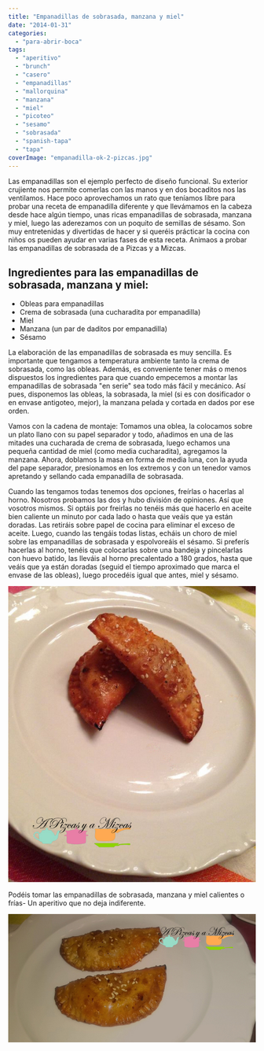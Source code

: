 ```yaml
---
title: "Empanadillas de sobrasada, manzana y miel"
date: "2014-01-31"
categories:
  - "para-abrir-boca"
tags:
  - "aperitivo"
  - "brunch"
  - "casero"
  - "empanadillas"
  - "mallorquina"
  - "manzana"
  - "miel"
  - "picoteo"
  - "sesamo"
  - "sobrasada"
  - "spanish-tapa"
  - "tapa"
coverImage: "empanadilla-ok-2-pizcas.jpg"
---
```


Las empanadillas son el ejemplo perfecto de diseño funcional. Su exterior crujiente nos permite comerlas con las manos y en dos bocaditos nos las ventilamos. Hace poco aprovechamos un rato que teníamos libre para probar una receta de empanadilla diferente y que llevámamos en la cabeza desde hace algún tiempo, unas ricas empanadillas de sobrasada, manzana y miel, luego las aderezamos con un poquito de semillas de sésamo. Son muy entretenidas y divertidas de hacer y si queréis prácticar la cocina con niños os pueden ayudar en varias fases de esta receta. Animaos a probar las empanadillas de sobrasada de a Pizcas y a Mizcas.

## Ingredientes para las empanadillas de sobrasada, manzana y miel:

- Obleas para empanadillas
- Crema de sobrasada (una cucharadita por empanadilla)
- Miel
- Manzana (un par de daditos por empanadilla)
- Sésamo

La elaboración de las empanadillas de sobrasada es muy sencilla. Es importante que tengamos a temperatura ambiente tanto la crema de sobrasada, como las obleas. Además, es conveniente tener más o menos dispuestos los ingredientes para que cuando empecemos a montar las empanadillas de sobrasada "en serie" sea todo más fácil y mecánico. Así pues, disponemos las obleas, la sobrasada, la miel (si es con dosificador o en envase antigoteo, mejor), la manzana pelada y cortada en dados por ese orden.

Vamos con la cadena de montaje: Tomamos una oblea, la colocamos sobre un plato llano con su papel separador y todo, añadimos en una de las mitades una cucharada de crema de sobrasada, luego echamos una pequeña cantidad de miel (como media cucharadita), agregamos la manzana. Ahora, doblamos la masa en forma de media luna, con la ayuda del pape separador, presionamos en los extremos y con un tenedor vamos apretando y sellando cada empanadilla de sobrasada.

Cuando las tengamos todas tenemos dos opciones, freírlas o hacerlas al horno. Nosotros probamos las dos y hubo división de opiniones. Así que vosotros mismos. Si optáis por freirlas no tenéis más que hacerlo en aceite bien caliente un minuto por cada lado o hasta que veáis que ya están doradas. Las retiráis sobre papel de cocina para eliminar el exceso de aceite. Luego, cuando las tengáis todas listas, echáis un choro de miel sobre las empanadillas de sobrasada y espolvoreáis el sésamo. Si preferís hacerlas al horno, tenéis que colocarlas sobre una bandeja y pincelarlas con huevo batido, las lleváis al horno precalentado a 180 grados, hasta que veáis que ya están doradas (seguid el tiempo aproximado que marca el envase de las obleas), luego procedéis igual que antes, miel y sésamo.

![empanadillas de sobrasada](images/empanadilla-ok-2-pizcas.jpg)

Podéis tomar las empanadillas de sobrasada, manzana y miel calientes o frías- Un aperitivo que no deja indiferente.

![empanadillas de sobrasada](images/empanadilla-ok-pizcas.jpg)
